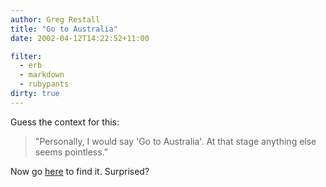```yaml
---
author: Greg Restall
title: "Go to Australia"
date: 2002-04-12T14:22:52+11:00

filter:
  - erb
  - markdown
  - rubypants
dirty: true
---
```


<p>Guess the context for this:</p>
<blockquote class="sml">&quot;Personally, I would say 'Go to Australia'. At that stage anything else seems pointless.&quot;</blockquote>
<p>Now go <a href="http://globalarchive.ft.com/globalarchive/article.html?id=020406001871">here</a> to find it.  Surprised?</p>

